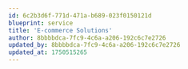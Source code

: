 ```yaml
---
id: 6c2b3d6f-771d-471a-b689-023f0150121d
blueprint: service
title: 'E-commerce Solutions'
author: 8bbbbdca-7fc9-4c6a-a206-192c6c7e2726
updated_by: 8bbbbdca-7fc9-4c6a-a206-192c6c7e2726
updated_at: 1750515265
---
```

